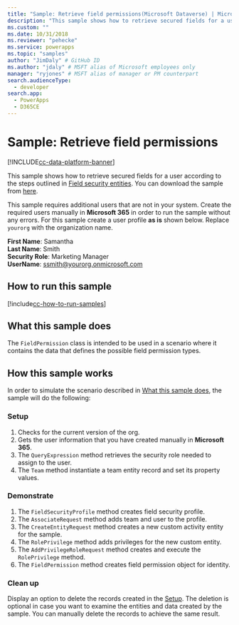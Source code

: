```yaml
---
title: "Sample: Retrieve field permissions(Microsoft Dataverse) | Microsoft Docs" # Intent and product brand in a unique string of 43-59 chars including spaces
description: "This sample shows how to retrieve secured fields for a user" # 115-145 characters including spaces. This abstract displays in the search result.
ms.custom: ""
ms.date: 10/31/2018
ms.reviewer: "pehecke"
ms.service: powerapps
ms.topic: "samples"
author: "JimDaly" # GitHub ID
ms.author: "jdaly" # MSFT alias of Microsoft employees only
manager: "ryjones" # MSFT alias of manager or PM counterpart
search.audienceType: 
  - developer
search.app: 
  - PowerApps
  - D365CE
---
```

# Sample: Retrieve field permissions

[!INCLUDE[cc-data-platform-banner](../../../../includes/cc-data-platform-banner.md)]

<!-- https://docs.microsoft.com/dynamics365/customer-engagement/developer/sample-retrieve-field-permissions -->

This sample shows how to retrieve secured fields for a user according to the steps outlined in [Field security entities](https://docs.microsoft.com/dynamics365/customer-engagement/developer/field-security-entities). You can download the sample from [here](https://github.com/Microsoft/PowerApps-Samples/tree/master/cds/orgsvc/C%23/RetrieveFieldPermission).

This sample requires additional users that are not in your system. Create the required users manually in **Microsoft 365** in order to run the sample without any errors. For this sample create a user profile **as is** shown below. Replace `yourorg` with the organization name.

**First Name**: Samantha <br/>
**Last Name**: Smith<br/>
**Security Role**: Marketing Manager<br/>
**UserName**: ssmith@yourorg.onmicrosoft.com<br/>

## How to run this sample

[!include[cc-how-to-run-samples](../../includes/cc-how-to-run-samples.md)]

## What this sample does

The `FieldPermission` class is intended to be used in a scenario where it contains the data that defines the possible field permission types.

## How this sample works

In order to simulate the scenario described in [What this sample does](#what-this-sample-does), the sample will do the following:

### Setup

1. Checks for the current version of the org.
1. Gets the user information that you have created manually in **Microsoft 365**.
1. The `QueryExpression` method retrieves the security role needed to assign to the user.
1. The `Team` method instantiate a team entity record and set its property values.

### Demonstrate

1. The `FieldSecurityProfile` method creates field security profile.
1. The `AssociateRequest` method adds team and user to the profile.
1. The `CreateEntityRequest` method creates a new custom activity entity for the sample.
1. The `RolePrivilege` method adds privileges for the new custom entity.
1. The `AddPrivilegeRoleRequest` method creates and execute the `RolePrivilege` method.
1. The `FieldPermission` method creates field permission object for identity.

### Clean up

Display an option to delete the records created in the [Setup](#setup). The deletion is optional in case you want to examine the entities and data created by the sample. You can manually delete the records to achieve the same result.
